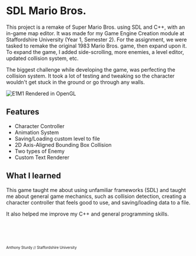 # SDL Mario Bros.
This project is a remake of Super Mario Bros. using SDL and C++, with an in-game map editor. It was made for my Game Engine Creation module at Staffordshire University (Year 1, Semester 2). For the assignment, we were tasked to remake the original 1983 Mario Bros. game, then expand upon it. To expand the game, I added side-scrolling, more enemies, a level editor, updated collision system, etc.

The biggest challenge while developing the game, was perfecting the collision system. It took a lot of testing and tweaking so the character wouldn't get stuck in the ground or go through any walls.

![E1M1 Rendered in OpenGL](https://anthonysturdy.co.uk/Images/SDL_Mario_1.png)

## Features
- Character Controller
- Animation System
- Saving/Loading custom level to file
- 2D Axis-Aligned Bounding Box Collision
- Two types of Enemy
- Custom Text Renderer

## What I learned
This game taught me about using unfamiliar frameworks (SDL) and taught me about general game mechanics, such as collision detection, creating a character controller that feels good to use, and saving/loading data to a file.

It also helped me improve my C++ and general programming skills.

<br><br><br>

<sub><sup>Anthony Sturdy // Staffordshire University</sup></sub>
